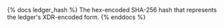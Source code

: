 {% docs ledger_hash %}
The hex-encoded SHA-256 hash that represents the ledger's XDR-encoded form.
{% enddocs %}

